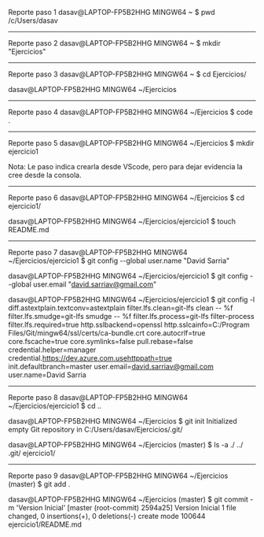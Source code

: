 Reporte paso 1 
dasav@LAPTOP-FP5B2HHG MINGW64 ~
$ pwd
/c/Users/dasav

*****************************************************************
Reporte paso 2
dasav@LAPTOP-FP5B2HHG MINGW64 ~
$ mkdir "Ejercicios"

*****************************************************************
Reporte paso 3
dasav@LAPTOP-FP5B2HHG MINGW64 ~
$ cd Ejercicios/

dasav@LAPTOP-FP5B2HHG MINGW64 ~/Ejercicios
*****************************************************************
Reporte paso 4
dasav@LAPTOP-FP5B2HHG MINGW64 ~/Ejercicios
$ code .

*****************************************************************
Reporte paso 5
dasav@LAPTOP-FP5B2HHG MINGW64 ~/Ejercicios
$ mkdir ejercicio1

Nota: Le paso indica crearla desde VScode, pero para dejar evidencia la cree desde la consola.

*****************************************************************
Reporte paso 6
dasav@LAPTOP-FP5B2HHG MINGW64 ~/Ejercicios
$ cd ejercicio1/

dasav@LAPTOP-FP5B2HHG MINGW64 ~/Ejercicios/ejercicio1
$ touch README.md

*****************************************************************
Reporte paso 7
dasav@LAPTOP-FP5B2HHG MINGW64 ~/Ejercicios/ejercicio1
$ git config --global user.name "David Sarria"

dasav@LAPTOP-FP5B2HHG MINGW64 ~/Ejercicios/ejercicio1
$ git config --global user.email "david.sarriav@gmail.com"

dasav@LAPTOP-FP5B2HHG MINGW64 ~/Ejercicios/ejercicio1
$ git config -l
diff.astextplain.textconv=astextplain
filter.lfs.clean=git-lfs clean -- %f
filter.lfs.smudge=git-lfs smudge -- %f
filter.lfs.process=git-lfs filter-process
filter.lfs.required=true
http.sslbackend=openssl
http.sslcainfo=C:/Program Files/Git/mingw64/ssl/certs/ca-bundle.crt
core.autocrlf=true
core.fscache=true
core.symlinks=false
pull.rebase=false
credential.helper=manager
credential.https://dev.azure.com.usehttppath=true
init.defaultbranch=master
user.email=david.sarriav@gmail.com
user.name=David Sarria

*****************************************************************
Reporte paso 8
dasav@LAPTOP-FP5B2HHG MINGW64 ~/Ejercicios/ejercicio1
$ cd ..

dasav@LAPTOP-FP5B2HHG MINGW64 ~/Ejercicios
$ git init
Initialized empty Git repository in C:/Users/dasav/Ejercicios/.git/

dasav@LAPTOP-FP5B2HHG MINGW64 ~/Ejercicios (master)
$ ls -a
./  ../  .git/  ejercicio1/

*****************************************************************
Reporte paso 9
dasav@LAPTOP-FP5B2HHG MINGW64 ~/Ejercicios (master)
$ git add .

dasav@LAPTOP-FP5B2HHG MINGW64 ~/Ejercicios (master)
$ git commit -m 'Version Inicial'
[master (root-commit) 2594a25] Version Inicial
 1 file changed, 0 insertions(+), 0 deletions(-)
 create mode 100644 ejercicio1/README.md